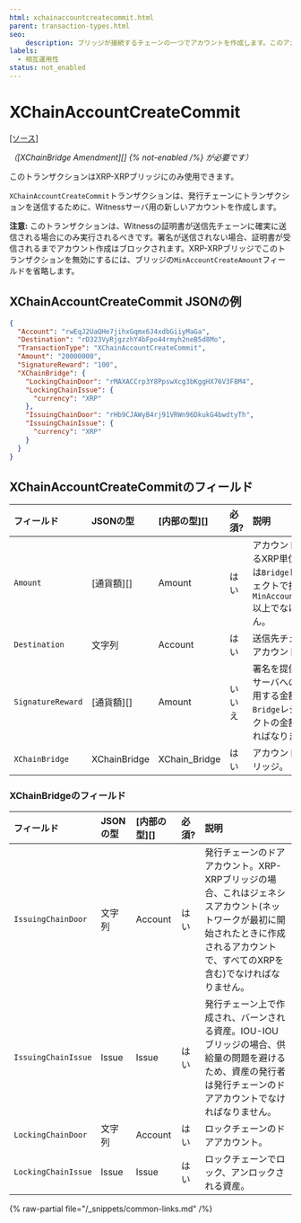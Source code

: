 ```yaml
---
html: xchainaccountcreatecommit.html 
parent: transaction-types.html
seo:
    description: ブリッジが接続するチェーンの一つでアカウントを作成します。このアカウントがそのチェーンのブリッジの入り口となります。
labels:
  - 相互運用性
status: not_enabled
---
```

# XChainAccountCreateCommit
[[ソース]](https://github.com/XRPLF/rippled/blob/master/src/ripple/protocol/impl/TxFormats.cpp#L466-L474 "ソース")

_（[XChainBridge Amendment][] {% not-enabled /%} が必要です）_

このトランザクションはXRP-XRPブリッジにのみ使用できます。

`XChainAccountCreateCommit`トランザクションは、発行チェーンにトランザクションを送信するために、Witnessサーバ用の新しいアカウントを作成します。

**注意:** このトランザクションは、Witnessの証明書が送信先チェーンに確実に送信される場合にのみ実行されるべきです。署名が送信されない場合、証明書が受信されるまでアカウント作成はブロックされます。XRP-XRPブリッジでこのトランザクションを無効にするには、ブリッジの`MinAccountCreateAmount`フィールドを省略します。


## XChainAccountCreateCommit JSONの例

```json
{
  "Account": "rwEqJ2UaQHe7jihxGqmx6J4xdbGiiyMaGa",
  "Destination": "rD323VyRjgzzhY4bFpo44rmyh2neB5d8Mo",
  "TransactionType": "XChainAccountCreateCommit",
  "Amount": "20000000",
  "SignatureReward": "100",
  "XChainBridge": {
    "LockingChainDoor": "rMAXACCrp3Y8PpswXcg3bKggHX76V3F8M4",
    "LockingChainIssue": {
      "currency": "XRP"
    },
    "IssuingChainDoor": "rHb9CJAWyB4rj91VRWn96DkukG4bwdtyTh",
    "IssuingChainIssue": {
      "currency": "XRP"
    }
  }
}
```


## XChainAccountCreateCommitのフィールド

| フィールド          | JSONの型     | [内部の型][]   | 必須? | 説明 |
|:------------------|:-------------|:--------------|:-----| :-----------|
| `Amount`          | [通貨額][]    | Amount        | はい  | アカウント作成に使用するXRP単位の金額。これは`Bridge`レジャーオブジェクトで指定されている`MinAccountCreateAmount`以上でなければなりません。 |
| `Destination`     | 文字列        | Account       | はい  | 送信先チェーンの送信先アカウント。 |
| `SignatureReward` | [通貨額][]    | Amount        | いいえ | 署名を提供したWitnessサーバへの報酬として使用する金額。これは`Bridge`レジャーオブジェクトの金額と一致しなければなりません。 |
| `XChainBridge`    | XChainBridge | XChain_Bridge | はい  | アカウントを作成するブリッジ。 |


### XChainBridgeのフィールド

| フィールド            | JSONの型 | [内部の型][] | 必須? | 説明 |
|:--------------------|:---------|:-----------|:------|:----|
| `IssuingChainDoor`  | 文字列    | Account    | はい  | 発行チェーンのドアアカウント。XRP-XRPブリッジの場合、これはジェネシスアカウント(ネットワークが最初に開始されたときに作成されるアカウントで、すべてのXRPを含む)でなければなりません。 |
| `IssuingChainIssue` | Issue    | Issue      | はい  | 発行チェーン上で作成され、バーンされる資産。IOU-IOUブリッジの場合、供給量の問題を避けるため、資産の発行者は発行チェーンのドアアカウントでなければなりません。 |
| `LockingChainDoor`  | 文字列    | Account    | はい  | ロックチェーンのドアアカウント。 |
| `LockingChainIssue` | Issue    | Issue      | はい  | ロックチェーンでロック、アンロックされる資産。 |

{% raw-partial file="/_snippets/common-links.md" /%}
